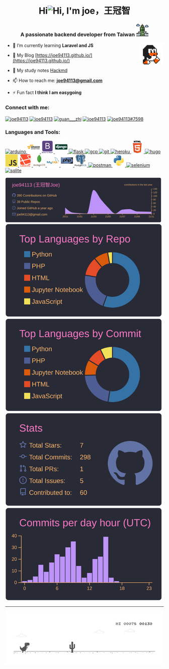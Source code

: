 <h1 align="center">Hi<img src='https://qpluspicture.oss-cn-beijing.aliyuncs.com/6LjjQA/Hi.gif' alt='Hi' width="30" />, I'm joe，王冠智</h1>
<h3 align="center">A passionate backend developer from Taiwan <img src="https://github.com/joe94113/joe94113/blob/main/images/taipei-101.png" width="40" height="40" /></h3>
<img width="15%" align="right" alt="Github Image" src="https://github.com/joe94113/joe94113/blob/main/images/linux_rounded.gif?raw=true" />

- 🌱 I’m currently learning **Laravel and JS**

- 📝 My Blog [https://joe94113.github.io/](https://joe94113.github.io/)

- 📄 My study notes [Hackmd](https://hackmd.io/@joe94113)

- 📫 How to reach me: **joe94113@gmail.com**

- ⚡ Fun fact **I think I am easygoing**

<h3 align="left">Connect with me:</h3>
<p align="left">
<a href="https://codepen.io/joe94113" target="blank"><img align="center" src="https://cdn.jsdelivr.net/npm/simple-icons@3.0.1/icons/codepen.svg" alt="joe94113" height="30" width="40" /></a>
<a href="https://kaggle.com/joe94113" target="blank"><img align="center" src="https://cdn.jsdelivr.net/npm/simple-icons@3.0.1/icons/kaggle.svg" alt="joe94113" height="30" width="40" /></a>
<a href="https://instagram.com/guan___zhi" target="blank"><img align="center" src="https://cdn.jsdelivr.net/npm/simple-icons@3.0.1/icons/instagram.svg" alt="guan___zhi" height="30" width="40" /></a>
<a href="https://www.leetcode.com/joe94113" target="blank"><img align="center" src="https://cdn.jsdelivr.net/npm/simple-icons@3.0.1/icons/leetcode.svg" alt="joe94113" height="30" width="40" /></a>
<a href="https://discord.gg/joe94113#7598" target="blank"><img align="center" src="https://cdn.jsdelivr.net/npm/simple-icons@3.0.1/icons/discord.svg" alt="joe94113#7598" height="30" width="40" /></a>
</p>

<h3 align="left">Languages and Tools:</h3>
<p align="left"> <a href="https://www.arduino.cc/" target="_blank"> <img src="https://cdn.worldvectorlogo.com/logos/arduino-1.svg" alt="arduino" width="40" height="40"/> </a> <a href="https://aws.amazon.com" target="_blank"> <img src="https://raw.githubusercontent.com/devicons/devicon/master/icons/amazonwebservices/amazonwebservices-original-wordmark.svg" alt="aws" width="40" height="40"/> </a> <a href="https://getbootstrap.com" target="_blank"> <img src="https://raw.githubusercontent.com/devicons/devicon/master/icons/bootstrap/bootstrap-plain-wordmark.svg" alt="bootstrap" width="40" height="40"/> </a> <a href="https://www.djangoproject.com/" target="_blank"> <img src="https://raw.githubusercontent.com/devicons/devicon/master/icons/django/django-original.svg" alt="django" width="40" height="40"/> </a> <a href="https://flask.palletsprojects.com/" target="_blank"> <img src="https://www.vectorlogo.zone/logos/pocoo_flask/pocoo_flask-icon.svg" alt="flask" width="40" height="40"/> </a> <a href="https://cloud.google.com" target="_blank"> <img src="https://www.vectorlogo.zone/logos/google_cloud/google_cloud-icon.svg" alt="gcp" width="40" height="40"/> </a> <a href="https://git-scm.com/" target="_blank"> <img src="https://www.vectorlogo.zone/logos/git-scm/git-scm-icon.svg" alt="git" width="40" height="40"/> </a> <a href="https://heroku.com" target="_blank"> <img src="https://www.vectorlogo.zone/logos/heroku/heroku-icon.svg" alt="heroku" width="40" height="40"/> </a> <a href="https://www.w3.org/html/" target="_blank"> <img src="https://raw.githubusercontent.com/devicons/devicon/master/icons/html5/html5-original-wordmark.svg" alt="html5" width="40" height="40"/> </a> <a href="https://gohugo.io/" target="_blank"> <img src="https://api.iconify.design/logos-hugo.svg" alt="hugo" width="40" height="40"/> </a> <a href="https://developer.mozilla.org/en-US/docs/Web/JavaScript" target="_blank"> <img src="https://raw.githubusercontent.com/devicons/devicon/master/icons/javascript/javascript-original.svg" alt="javascript" width="40" height="40"/> </a> <a href="https://laravel.com/" target="_blank"> <img src="https://raw.githubusercontent.com/devicons/devicon/master/icons/laravel/laravel-plain-wordmark.svg" alt="laravel" width="40" height="40"/> </a> <a href="https://www.mongodb.com/" target="_blank"> <img src="https://raw.githubusercontent.com/devicons/devicon/master/icons/mongodb/mongodb-original-wordmark.svg" alt="mongodb" width="40" height="40"/> </a> <a href="https://www.mysql.com/" target="_blank"> <img src="https://raw.githubusercontent.com/devicons/devicon/master/icons/mysql/mysql-original-wordmark.svg" alt="mysql" width="40" height="40"/> </a> <a href="https://www.php.net" target="_blank"> <img src="https://raw.githubusercontent.com/devicons/devicon/master/icons/php/php-original.svg" alt="php" width="40" height="40"/> </a> <a href="https://www.postgresql.org" target="_blank"> <img src="https://raw.githubusercontent.com/devicons/devicon/master/icons/postgresql/postgresql-original-wordmark.svg" alt="postgresql" width="40" height="40"/> </a> <a href="https://postman.com" target="_blank"> <img src="https://www.vectorlogo.zone/logos/getpostman/getpostman-icon.svg" alt="postman" width="40" height="40"/> </a> <a href="https://www.python.org" target="_blank"> <img src="https://raw.githubusercontent.com/devicons/devicon/master/icons/python/python-original.svg" alt="python" width="40" height="40"/> </a> <a href="https://www.selenium.dev" target="_blank"> <img src="https://raw.githubusercontent.com/detain/svg-logos/780f25886640cef088af994181646db2f6b1a3f8/svg/selenium-logo.svg" alt="selenium" width="40" height="40"/> </a> <a href="https://www.sqlite.org/" target="_blank"> <img src="https://www.vectorlogo.zone/logos/sqlite/sqlite-icon.svg" alt="sqlite" width="40" height="40"/> </a> </p>

[![](https://raw.githubusercontent.com/joe94113/My-snapshot/master/profile-summary-card-output/dracula/0-profile-details.svg)](https://github.com/vn7n24fzkq/github-profile-summary-cards)
[![](https://raw.githubusercontent.com/joe94113/My-snapshot/master/profile-summary-card-output/dracula/1-repos-per-language.svg)](https://github.com/vn7n24fzkq/github-profile-summary-cards) [![](https://raw.githubusercontent.com/joe94113/My-snapshot/master/profile-summary-card-output/dracula/2-most-commit-language.svg)](https://github.com/vn7n24fzkq/github-profile-summary-cards)
[![](https://raw.githubusercontent.com/joe94113/My-snapshot/master/profile-summary-card-output/dracula/3-stats.svg)](https://github.com/vn7n24fzkq/github-profile-summary-cards) [![](https://raw.githubusercontent.com/joe94113/My-snapshot/master/profile-summary-card-output/dracula/4-productive-time.svg)](https://github.com/vn7n24fzkq/github-profile-summary-cards)
<hr></hr>

<img src="https://github.com/joe94113/joe94113/blob/main/images/dino_rounded.gif?raw=true" href="https://github.com/joe94113" />
